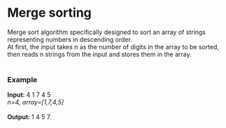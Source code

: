 <h1>Merge sorting</h1>
<p>
  Merge sort algorithm specifically designed to sort an array of strings representing numbers in descending order.<br>
  At first, the input takes n as the number of digits in the array to be sorted, then reads n strings from the input and stores them in the array. 
  <br><br>
</p>
<h3>Example</h3>
<p>
  <strong>Input: </strong>4 1 7 4 5 <br>
  <i>n=4, array=[1,7,4,5]</i><br><br>
  <strong>Output: </strong>1 4 5 7
</p>
